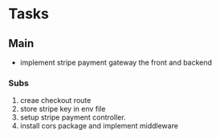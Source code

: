 # Tasks

## Main

- implement stripe payment gateway the front and backend

### Subs

1. creae checkout route
2. store stripe key in env file
3. setup stripe payment controller.
4. install cors package and implement middleware
